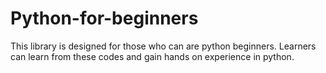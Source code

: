 # Python-for-beginners
This library is designed for those who can are python beginners. Learners can learn from these codes and gain hands on experience in python.  
